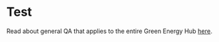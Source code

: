 # Test

Read about general QA that applies to the entire Green Energy Hub [here](https://github.com/Energinet-DataHub/green-energy-hub/blob/main/docs/test.md).
